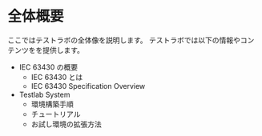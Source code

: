 # 全体概要

ここではテストラボの全体像を説明します。
テストラボでは以下の情報やコンテンツをを提供します。

- IEC 63430 の概要
  - IEC 63430 とは
  - IEC 63430 Specification Overview
- Testlab System
  - 環境構築手順
  - チュートリアル
  - お試し環境の拡張方法
